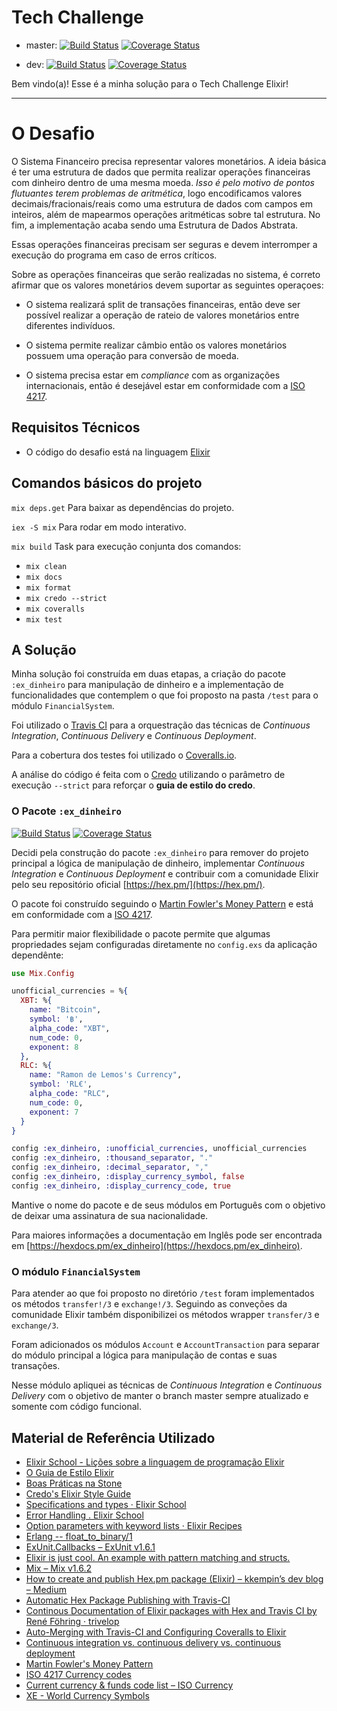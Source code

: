 # Tech Challenge

 - master: [![Build Status](https://travis-ci.org/ramondelemos/tech-challenge.svg?branch=master)](https://travis-ci.org/ramondelemos/tech-challenge)
 [![Coverage Status](https://coveralls.io/repos/github/ramondelemos/tech-challenge/badge.svg?branch=master)](https://coveralls.io/github/ramondelemos/tech-challenge)

 - dev: [![Build Status](https://travis-ci.org/ramondelemos/tech-challenge.svg?branch=dev)](https://travis-ci.org/ramondelemos/tech-challenge)
 [![Coverage Status](https://coveralls.io/repos/github/ramondelemos/tech-challenge/badge.svg?branch=dev)](https://coveralls.io/github/ramondelemos/tech-challenge)

Bem vindo(a)! Esse é a minha solução para o Tech Challenge Elixir!

---

# O Desafio

O Sistema Financeiro precisa representar valores monetários. A ideia básica é ter uma estrutura de dados que permita realizar operações financeiras com dinheiro dentro de uma mesma moeda. _Isso é pelo motivo de pontos flutuantes terem problemas de aritmética_, logo encodificamos valores decimais/fracionais/reais como uma estrutura de dados com campos em inteiros, além de mapearmos operações aritméticas sobre tal estrutura. No fim, a implementação acaba sendo uma Estrutura de Dados Abstrata.

Essas operações financeiras precisam ser seguras e devem interromper a execução do programa em caso de erros críticos.

Sobre as operações financeiras que serão realizadas no sistema, é correto afirmar que os valores monetários devem suportar as seguintes operaçoes:

* O sistema realizará split de transações financeiras, então deve ser possível realizar a operação de rateio de valores monetários entre diferentes indivíduos.

* O sistema permite realizar câmbio então os valores monetários possuem uma operação para conversão de moeda.

* O sistema precisa estar em _compliance_ com as organizações internacionais, então é desejável estar em conformidade com a [ISO 4217](https://pt.wikipedia.org/wiki/ISO_4217).

## Requisitos Técnicos

* O código do desafio está na linguagem [Elixir](http://elixir-lang.github.io/)

## Comandos básicos do projeto

`mix deps.get` Para baixar as dependências do projeto.

`iex -S mix` Para rodar em modo interativo.

`mix build` Task para execução conjunta dos comandos:
 - `mix clean`
 - `mix docs`
 - `mix format`
 - `mix credo --strict`
 - `mix coveralls`
 - `mix test`

## A Solução

Minha solução foi construída em duas etapas, a criação do pacote `:ex_dinheiro` para manipulação de dinheiro e a implementação de funcionalidades que contemplem o que foi proposto na pasta `/test` para o módulo `FinancialSystem`.

Foi utilizado o [Travis CI](https://travis-ci.org/ramondelemos) para a orquestração das técnicas de _Continuous Integration_, _Continuous Delivery_ e _Continuous Deployment_.

Para a cobertura dos testes foi utilizado o [Coveralls.io](https://coveralls.io/github/ramondelemos).

A análise do código é feita com o [Credo](http://credo-ci.org/) utilizando o parâmetro de execução `--strict` para reforçar o **guia de estilo do credo**.

### O Pacote `:ex_dinheiro`

[![Build Status](https://travis-ci.org/ramondelemos/ex_dinheiro.svg?branch=master)](https://travis-ci.org/ramondelemos/ex_dinheiro?branch=master)
 [![Coverage Status](https://coveralls.io/repos/github/ramondelemos/ex_dinheiro/badge.svg?branch=master)](https://coveralls.io/github/ramondelemos/ex_dinheiro?branch=master)

Decidi pela construção do pacote `:ex_dinheiro` para remover do projeto principal a lógica de manipulação  de dinheiro, implementar _Continuous Integration_ e _Continuous Deployment_ e contribuir com a comunidade Elixir pelo seu repositório oficial [https://hex.pm/](https://hex.pm/).

O pacote foi construído seguindo o [Martin Fowler's Money Pattern](https://martinfowler.com/eaaCatalog/money.html) e está em conformidade com a [ISO 4217](https://pt.wikipedia.org/wiki/ISO_4217).

Para permitir maior flexibilidade o pacote permite que algumas propriedades sejam configuradas diretamente no `config.exs` da aplicação dependênte:

```elixir
use Mix.Config

unofficial_currencies = %{
  XBT: %{
    name: "Bitcoin",
    symbol: '฿',
    alpha_code: "XBT",
    num_code: 0,
    exponent: 8
  },
  RLC: %{
    name: "Ramon de Lemos's Currency",
    symbol: 'RL€',
    alpha_code: "RLC",
    num_code: 0,
    exponent: 7
  }
}

config :ex_dinheiro, :unofficial_currencies, unofficial_currencies
config :ex_dinheiro, :thousand_separator, "."
config :ex_dinheiro, :decimal_separator, ","
config :ex_dinheiro, :display_currency_symbol, false
config :ex_dinheiro, :display_currency_code, true

```

Mantive o nome do pacote e de seus módulos em Português com o objetivo de deixar uma assinatura de sua nacionalidade.

Para maiores informações a documentação em Inglês pode ser encontrada em [https://hexdocs.pm/ex_dinheiro](https://hexdocs.pm/ex_dinheiro).

### O módulo `FinancialSystem`

Para atender ao que foi proposto no diretório `/test` foram implementados os métodos `transfer!/3` e `exchange!/3`. Seguindo as conveções da comunidade Elixir também disponibilizei os métodos wrapper `transfer/3` e `exchange/3`.

Foram adicionados os módulos `Account` e `AccountTransaction` para separar do módulo principal a lógica para manipulação de contas e suas transações.

Nesse módulo apliquei as técnicas de _Continuous Integration_ e _Continuous Delivery_ com o objetivo de manter o branch master sempre atualizado e somente com código funcional.

## Material de Referência Utilizado
* [Elixir School - Lições sobre a linguagem de programação Elixir](https://elixirschool.com/pt/)
* [O Guia de Estilo Elixir](https://github.com/gusaiani/elixir_style_guide/blob/master/README_ptBR.md)
* [Boas Práticas na Stone](https://github.com/stone-payments/stoneco-best-practices/blob/master/README_pt.md)
* [Credo's Elixir Style Guide](https://github.com/rrrene/elixir-style-guide)
* [Specifications and types · Elixir School](https://elixirschool.com/en/lessons/advanced/typespec/#defining-custom-type)
* [Error Handling . Elixir School](https://elixirschool.com/en/lessons/advanced/error-handling/)
* [Option parameters with keyword lists · Elixir Recipes](http://elixir-recipes.github.io/functions/option-parameters-with-keyword-lists/)
* [Erlang -- float_to_binary/1](http://erlang.org/doc/man/erlang.html#float_to_binary-1)
* [ExUnit.Callbacks – ExUnit v1.6.1](https://hexdocs.pm/ex_unit/ExUnit.Callbacks.html)
* [Elixir is just cool. An example with pattern matching and structs.](http://learningwithjb.com/posts/elixir-is-just-cool-an-example-with-pattern-matching-and-structs)
* [Mix – Mix v1.6.2](https://hexdocs.pm/mix/Mix.html)
* [How to create and publish Hex.pm package (Elixir) – kkempin’s dev blog – Medium](https://medium.com/kkempin/how-to-create-and-publish-hex-pm-package-elixir-90cb33e2592d)
* [Automatic Hex Package Publishing with Travis-CI](http://erlware.org/automatic-hex-package-publishing-with-travis-ci/)
* [Continous Documentation of Elixir packages with Hex and Travis CI by René Föhring · trivelop](http://trivelop.de/2014/10/17/continous-docs-in-elixir-with-hex-and-travis/)
* [Auto-Merging with Travis-CI and Configuring Coveralls to Elixir](https://medium.com/@allanbrados/automerge-with-travis-ci-and-coveralls-to-elixir-248d1c6d2531)
* [Continuous integration vs. continuous delivery vs. continuous deployment](https://www.atlassian.com/continuous-delivery/ci-vs-ci-vs-cd)
* [Martin Fowler's Money Pattern](https://martinfowler.com/eaaCatalog/money.html)
* [ISO 4217 Currency codes](https://www.iso.org/iso-4217-currency-codes.html)
* [Current currency & funds code list – ISO Currency](https://www.currency-iso.org/en/home/tables/table-a1.html)
* [XE - World Currency Symbols](http://www.xe.com/symbols.php)

